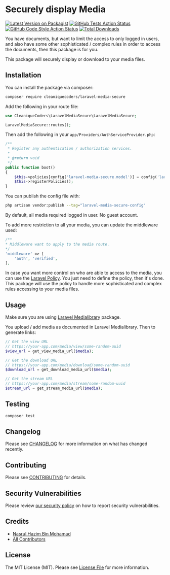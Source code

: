 # Securely display Media

[![Latest Version on Packagist](https://img.shields.io/packagist/v/cleaniquecoders/laravel-media-secure.svg?style=flat-square)](https://packagist.org/packages/cleaniquecoders/laravel-media-secure)
[![GitHub Tests Action Status](https://img.shields.io/github/workflow/status/cleaniquecoders/laravel-media-secure/run-tests?label=tests)](https://github.com/cleaniquecoders/laravel-media-secure/actions?query=workflow%3Arun-tests+branch%3Amain)
[![GitHub Code Style Action Status](https://img.shields.io/github/workflow/status/cleaniquecoders/laravel-media-secure/Fix%20PHP%20code%20style%20issues?label=code%20style)](https://github.com/cleaniquecoders/laravel-media-secure/actions?query=workflow%3A"Fix+PHP+code+style+issues"+branch%3Amain)
[![Total Downloads](https://img.shields.io/packagist/dt/cleaniquecoders/laravel-media-secure.svg?style=flat-square)](https://packagist.org/packages/cleaniquecoders/laravel-media-secure)

You have documents, but want to limit the access to only logged in users, and also have some other sophisticated / complex rules in order to access the documents, then this package is for you.

This package will securely display or download to your media files.

## Installation

You can install the package via composer:

```bash
composer require cleaniquecoders/laravel-media-secure
```

Add the following in your route file:

```php
use CleaniqueCoders\LaravelMediaSecure\LaravelMediaSecure;

LaravelMediaSecure::routes();
```

Then add the following in your `app/Providers/AuthServiceProvider.php`:

```php
/**
 * Register any authentication / authorization services.
 *
 * @return void
 */
public function boot()
{
    $this->policies[config('laravel-media-secure.model')] = config('laravel-media-secure.policy');
    $this->registerPolicies();
}
```

You can publish the config file with:

```bash
php artisan vendor:publish --tag="laravel-media-secure-config"
```

By default, all media required logged in user. No guest account.

To add more restriction to all your media, you can update the middleware used:

```php
/**
* Middleware want to apply to the media route.
*/
'middleware' => [
    'auth', 'verified',
],
```

In case you want more control on who are able to access to the media, you can use the [Laravel Policy](https://laravel.com/docs/9.x/authorization#creating-policies). You just need to define the policy, then it's done. This package will use the policy to handle more sophisticated and complex rules accessing to your media files.

## Usage

Make sure you are using [Laravel Medialibrary](https://spatie.be/docs/laravel-medialibrary/v10/introduction) package.

You upload / add media as documented in Laravel Medialibrary. Then to generate links:

```php
// Get the view URL
// https://your-app.com/media/view/some-random-uuid
$view_url = get_view_media_url($media);

// Get the download URL
// https://your-app.com/media/download/some-random-uuid
$download_url = get_download_media_url($media);

// Get the stream URL
// https://your-app.com/media/stream/some-random-uuid
$stream_url = get_stream_media_url($media);
```

## Testing

```bash
composer test
```

## Changelog

Please see [CHANGELOG](CHANGELOG.md) for more information on what has changed recently.

## Contributing

Please see [CONTRIBUTING](CONTRIBUTING.md) for details.

## Security Vulnerabilities

Please review [our security policy](../../security/policy) on how to report security vulnerabilities.

## Credits

-   [Nasrul Hazim Bin Mohamad](https://github.com/nasrulhazim)
-   [All Contributors](../../contributors)

## License

The MIT License (MIT). Please see [License File](LICENSE.md) for more information.
